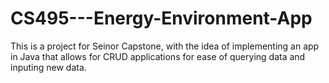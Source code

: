 # CS495---Energy-Environment-App
This is a project for Seinor Capstone, with the idea of implementing an app in Java that allows for CRUD applications for ease of querying data and inputing new data.
